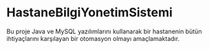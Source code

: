 # HastaneBilgiYonetimSistemi
Bu proje Java ve MySQL yazılımlarını kullanarak bir hastanenin bütün ihtiyaçlarını karşılayan bir otomasyon olmayı amaçlamaktadır.
